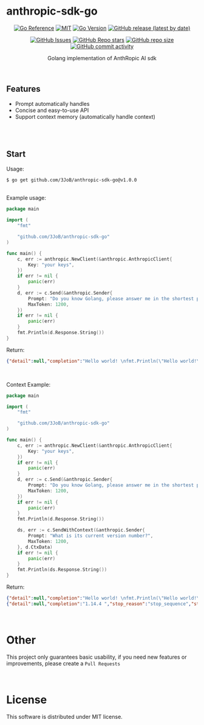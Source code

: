 # anthropic-sdk-go

<p align="center">
        <a href="https://godoc.org/github.com/3JoB/anthropic-sdk-go"><img src="https://pkg.go.dev/badge/github.com/3JoB/anthropic-sdk-go.svg" alt="Go Reference"></a>
        <a href="https://github.com/3JoB/anthropic-sdk-go/blob/master/LICENSE"><img src="https://img.shields.io/github/license/3JoB/anthropic-sdk-go?style=flat-square" alt="MIT"></a>
        <a href="#"><img src="https://img.shields.io/github/go-mod/go-version/3JoB/anthropic-sdk-go?label=Go%20Version&style=flat-square" alt="Go Version"></a>
        <a href="https://github.com/3JoB/anthropic-sdk-go/release"><img src="https://img.shields.io/github/v/release/3JoB/anthropic-sdk-go?label=Release%20Version&style=flat-square" alt="GitHub release (latest by date)"></a>
    </p>
    <p align="center">
        <a href="https://github.com/3JoB/anthropic-sdk-go/issues"><img src="https://img.shields.io/github/issues/3JoB/anthropic-sdk-go?label=Issues&style=flat-square" alt="GitHub Issues"></a>
        <a href="https://github.com/3JoB/anthropic-sdk-go/stargazers"><img src="https://img.shields.io/github/stars/3JoB/anthropic-sdk-go?label=Stars&style=flat-square" alt="GitHub Repo stars"></a>
        <a href="#"><img src="https://img.shields.io/github/repo-size/3JoB/anthropic-sdk-go?style=flat-square" alt="GitHub repo size"></a>
        <a href="#"><img src="https://img.shields.io/github/commit-activity/m/3JoB/anthropic-sdk-go?style=flat-square" alt="GitHub commit activity"></a>
    </p>
<p align="center">Golang implementation of AnthRopic AI sdk</p>

<br>

## Features
- Prompt automatically handles
- Concise and easy-to-use API
- Support context memory (automatically handle context)

<br><br>

## Start
Usage:
```sh
$ go get github.com/3JoB/anthropic-sdk-go@v1.0.0
```

<br>
Example usage:

```go
package main

import (
	"fmt"

	"github.com/3JoB/anthropic-sdk-go"
)

func main() {
	c, err := anthropic.NewClient(&anthropic.AnthropicClient{
		Key: "your keys",
	})
	if err != nil {
		panic(err)
	}
	d, err := c.Send(&anthropic.Sender{
		Prompt: "Do you know Golang, please answer me in the shortest possible way.",
		MaxToken: 1200,
	})
	if err != nil {
		panic(err)
	}
	fmt.Println(d.Response.String())
}
```

Return:
```json
{"detail":null,"completion":"Hello world! \nfmt.Println(\"Hello world!\")\n\nDone.","stop_reason":"stop_sequence","stop":"\n\nHuman:","log_id":"nop","exception":"","model":"claude-instant-v1","truncated":false}
```

<br>

Context Example:
```go
package main

import (
	"fmt"

	"github.com/3JoB/anthropic-sdk-go"
)

func main() {
	c, err := anthropic.NewClient(&anthropic.AnthropicClient{
		Key: "your keys",
	})
	if err != nil {
		panic(err)
	}
	d, err := c.Send(&anthropic.Sender{
		Prompt: "Do you know Golang, please answer me in the shortest possible way.",
		MaxToken: 1200,
	})
	if err != nil {
		panic(err)
	}
	fmt.Println(d.Response.String())

	ds, err := c.SendWithContext(&anthropic.Sender{
		Prompt: "What is its current version number?",
        MaxToken: 1200,
	}, d.CtxData)
	if err != nil {
		panic(err)
	}
	fmt.Println(ds.Response.String())
}
```

Return:
```json
{"detail":null,"completion":"Hello world! \nfmt.Println(\"Hello world!\")\n\nDone.","stop_reason":"stop_sequence","stop":"\n\nHuman:","log_id":"nop","exception":"","model":"claude-instant-v1","truncated":false}
{"detail":null,"completion":"1.14.4 ","stop_reason":"stop_sequence","stop":"\n\nHuman:","log_id":"nop","exception":"","model":"claude-instant-v1","truncated":false}
```

<br>

# Other
This project only guarantees basic usability, if you need new features or improvements, please create a `Pull Requests`

<br>

# License
This software is distributed under MIT license.
